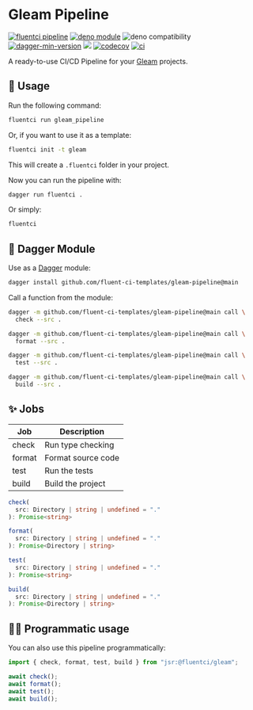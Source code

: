 # Gleam Pipeline

[![fluentci pipeline](https://shield.fluentci.io/x/gleam_pipeline)](https://pkg.fluentci.io/gleam_pipeline)
[![deno module](https://shield.deno.dev/x/gleam_pipeline)](https://deno.land/x/gleam_pipeline)
![deno compatibility](https://shield.deno.dev/deno/^1.41)
[![dagger-min-version](https://shield.fluentci.io/dagger/v0.11.7)](https://dagger.io)
[![](https://jsr.io/badges/@fluentci/gleam)](https://jsr.io/@fluentci/gleam)
[![codecov](https://img.shields.io/codecov/c/gh/fluent-ci-templates/gleam-pipeline)](https://codecov.io/gh/fluent-ci-templates/gleam-pipeline)
[![ci](https://github.com/fluent-ci-templates/gleam-pipeline/actions/workflows/ci.yml/badge.svg)](https://github.com/fluent-ci-templates/gleam-pipeline/actions/workflows/ci.yml)

A ready-to-use CI/CD Pipeline for your [Gleam](https://gleam.run) projects.

## 🚀 Usage

Run the following command:

```bash
fluentci run gleam_pipeline
```

Or, if you want to use it as a template:

```bash
fluentci init -t gleam
```

This will create a `.fluentci` folder in your project.

Now you can run the pipeline with:

```bash
dagger run fluentci .
```

Or simply:

```bash
fluentci
```

## 🧩 Dagger Module

Use as a [Dagger](https://dagger.io) module:

```bash
dagger install github.com/fluent-ci-templates/gleam-pipeline@main
```

Call a function from the module:

```bash
dagger -m github.com/fluent-ci-templates/gleam-pipeline@main call \
  check --src .

dagger -m github.com/fluent-ci-templates/gleam-pipeline@main call \
  format --src .

dagger -m github.com/fluent-ci-templates/gleam-pipeline@main call \
  test --src .

dagger -m github.com/fluent-ci-templates/gleam-pipeline@main call \
  build --src .
```

## ✨ Jobs

| Job    | Description         |
| ------ | ------------------- |
| check  | Run type checking   |
| format | Format source code  |
| test   | Run the tests       |
| build  | Build the project   |

```typescript
check(
  src: Directory | string | undefined = "."
): Promise<string>

format(
  src: Directory | string | undefined = "."
): Promise<Directory | string>

test(
  src: Directory | string | undefined = "."
): Promise<string>

build(
  src: Directory | string | undefined = "."
): Promise<Directory | string>
```

## 👨‍💻 Programmatic usage

You can also use this pipeline programmatically:

```ts
import { check, format, test, build } from "jsr:@fluentci/gleam";

await check();
await format();
await test();
await build();
```
